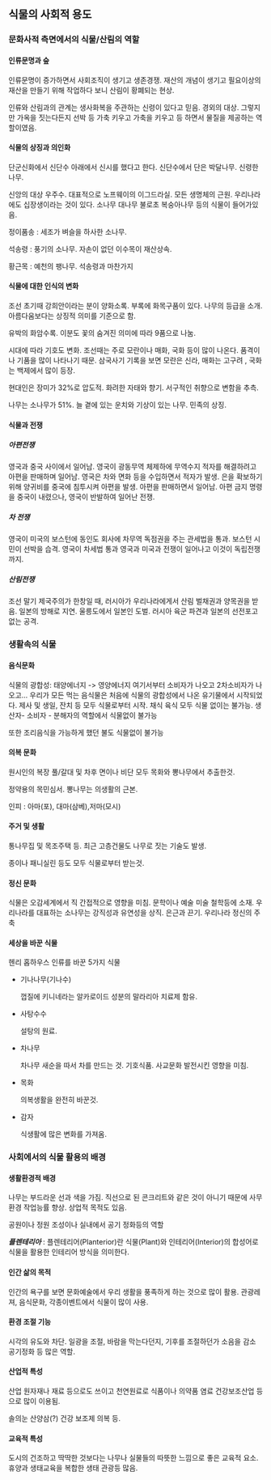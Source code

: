 ## 식물의 사회적 용도

### 문화사적 측면에서의 식물/산림의 역할

#### 인류문명과 숲

인류문명이 증가하면서 사회조직이 생기고 생존경쟁. 재산의 개념이 생기고 필요이상의 재산을 만들기 위해 작업하다 보니 산림이 황폐되는 현상. 

인류와 산림과의 관계는 생사화복을 주관하는 신령이 있다고 믿음. 경외의 대상. 그렇지만 가옥을 짓는다든지 선박 등 가축 키우고 가축을 키우고 등 하면서 물질을 제공하는 역할이였음.

#### 식물의 상징과 의인화

단군신화에서 신단수 아래에서 신시를 했다고 한다. 신단수에서 단은 박달나무. 신령한 나무.

신앙의 대상 우주수. 대표적으로 노프웨이의 이그드라실. 모든 생명체의 근원. 우리나라에도 십장생이라는 것이 있다. 소나무 대나무 불로초 복숭아나무 등의 식물이 들어가있음. 

정이품송 : 세조가 벼슬을 하사한 소나무. 

석송령 : 풍기의 소나무. 자손이 없던 이수목이 재산상속. 

황근목 : 예천의 팽나무. 석송령과 마찬가지

#### 식물에 대한 인식의 변화

조선 초기때 강희안이라는 분이 양화소록. 부록에 화목구품이 있다. 나무의 등급을 소개. 아름다움보다는 상징적 의미를 기준으로 함. 

유박의 화암수록. 이분도 꽃의 숨겨진 의미에 따라 9품으로 나눔. 

시대에 따라 기호도 변화. 조선때는 주로 모란이나 매화, 국화 등이 많이 나온다. 품격이나 기품을 많이 나타나기 때문. 삼국사기 기록을 보면 모란은 신라, 매화는 고구려 , 국화는 백제에서 많이 등장.

현대인은 장미가 32%로 압도적. 화려한 자태와 향기. 서구적인 취향으로 변함을 추측.

나무는 소나무가 51%. 늘 곁에 있는 운치와 기상이 있는 나무. 민족의 상징.  

#### 식물과 전쟁

##### 아편전쟁

영국과 중국 사이에서 일어남. 영국이 광동무역 체제하에 무역수지 적자를 해결하려고 아편을 판매하며 일어남. 영국은 차와 면화 등을 수입하면서 적자가 발생. 은을 확보하기 위해 양귀비를 중국에 침투시켜 아편을 발생. 아편을 판매하면서 일어남. 아편 금지 명령을 중국이 내렸으나, 영국이 반발하여 일어난 전쟁. 

##### 차 전쟁

영국이 미국의 보스턴에 동인도 회사에 차무역 독점권을 주는 관세법을 통과. 보스턴 시민이 선박을 습격. 영국이 차세법 통과 영국과 미국과 전쟁이 일어나고 이것이 독립전쟁까지.

##### 산림전쟁

조선 말기 제국주의가 한창일 때, 러시아가 우리나라에게서 산림 벌채권과 양목권을 받음. 일본의 방해로 지연. 울릉도에서 일본인 도벌. 러시아 육군 파견과 일본의 선전포고 없는 공격. 

### 생활속의 식물

#### 음식문화

식물의 광합성: 태양에너지 -> 영양에너지 여기서부터 소비자가 나오고 2차소비자가 나오고... 우리가 모든 먹는 음식물은 처음에 식물의 광합성에서 나온 유기물에서 시작되었다. 제사 및 생일, 잔치 등 모두 식물로부터 시작. 채식 육식 모두 식물 없이는 불가능. 생산자- 소비자 - 분해자의 역할에서 식물없이 불가능

또한 조리음식을 가능하게 했던 불도 식물없이 불가능

#### 의복 문화

원시인의 복장 풀/갈대 및 차후 면이나 비단 모두 목화와 뽕나무에서 추출한것. 

정약용의 목민심서. 뽕나무는 의생활의 근본. 

인피 : 아마(포), 대마(삼베),저마(모시)

#### 주거 및 생활

통나무집 및 목조주택 등. 최근 고층건물도 나무로 짓는 기술도 발생. 

종이나 패니실린 등도 모두 식물로부터 받는것. 

#### 정신 문화

식물은 오감세계에서 직 간접적으로 영향을 미침. 문학이나 예술 미술 철학등에 소재. 우리나라를 대표하는 소나무는 강직성과 유연성을 상직. 은근과 끈기. 우리나라 정신의 주축

#### 세상을 바꾼 식물

헨리 홉하우스 인류를 바꾼 5가지 식물

- 기나나무(기나수)

  껍질에 키니네라는 알카로이드 성분의 말라리아 치료제 함유. 

- 사탕수수

  설탕의 원료. 

- 차나무

  차나무 새순을 따서 차를 만드는 것. 기호식품. 사교문화 발전시킨 영향을 미침.

- 목화

  의복생활을 완전히 바꾼것.

- 감자

  식생활에 많은 변화를 가져옴.

### 사회에서의 식물 활용의 배경

#### 생활환경적 배경

나무는 부드라운 선과 색을 가짐. 직선으로 된 콘크리트와 같은 것이 아니기 때문에 사무환경 작업능률 향상. 상업적 목적도 있음.

공원이나 정원 조성이나 실내에서 공기 정화등의 역할

***플렌테리아*** : 플렌테리어(Planterior)란 식물(Plant)와 인테리어(Interior)의 합성어로 식물을 활용한 인테리어 방식을 의미한다.

#### 인간 삶의 목적

인간의 욕구를 보면 문화예술에서 우리 생활을 풍족하게 하는 것으로 많이 활용. 관광레져, 음식문화, 각종이벤트에서 식물이 많이 사용.

#### 환경 조절 기능

시각의 유도와 차단. 일광을 조절, 바람을 막는다던지, 기후를 조절하던가 소음을 감소 공기정화 등 많은 역할.

#### 산업적 특성

산업 원자재나 재료 등으로도 쓰이고 천연원료로 식품이나 의약품 염료 건강보조산업 등으로 많이 이용됨.

솔의눈 산양삼(?) 건강 보조제 의복 등.

#### 교육적 특성

도시의 건조하고 딱딱한 것보다는 나무나 실물들의 따뜻한 느낌으로 좋은 교육적 요소. 휴양과 생태교육을 복합한 생태 관광등 많음. 

